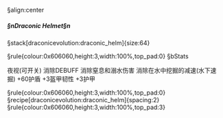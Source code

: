 §align:center
##### §nDraconic Helmet§n

§stack[draconicevolution:draconic_helm]{size:64}

§rule{colour:0x606060,height:3,width:100%,top_pad:0}
§bStats

夜视(可开关)
消除DEBUFF
消除窒息和溺水伤害
消除在水中挖掘的减速(水下速掘)
+60护盾
+3盔甲韧性
+3护甲

§rule{colour:0x606060,height:3,width:100%,top_pad:0}
§recipe[draconicevolution:draconic_helm]{spacing:2}
§rule{colour:0x606060,height:3,width:100%,top_pad:3}
